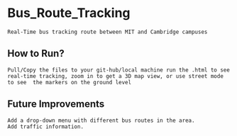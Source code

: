 # Bus_Route_Tracking
    Real-Time bus tracking route between MIT and Cambridge campuses

## How to Run?
    Pull/Copy the files to your git-hub/local machine run the .html to see real-time tracking, zoom in to get a 3D map view, or use street mode to see  the markers on the ground level


## Future Improvements
    Add a drop-down menu with different bus routes in the area.
    Add traffic information.
